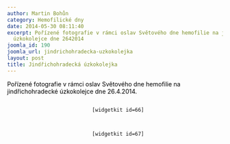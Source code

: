 ```yaml
---
author: Martin Bohůn
category: Hemofilické dny
date: 2014-05-30 08:11:40
excerpt: Pořízené fotografie v rámci oslav Světového dne hemofilie na jindřichohradecké
  úzkokolejce dne 2642014
joomla_id: 190
joomla_url: jindrichohradecka-uzkokolejka
layout: post
title: Jindřichohradecká úzkokolejka
---
```


<p>
 <span style="color: #000000;">
  Pořízené fotografie v rámci oslav Světového dne hemofilie na jindřichohradecké úzkokolejce dne 26.4.2014.
 </span>
</p>
<p style="text-align: center;">
 <code>
  [widgetkit id=66]
 </code>
</p>
<p style="text-align: center;">
 <code>
  [widgetkit id=67]
 </code>
</p>
